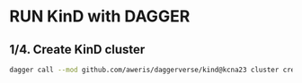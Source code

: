 # RUN KinD with DAGGER
## 1/4. Create KinD cluster

```sh
dagger call --mod github.com/aweris/daggerverse/kind@kcna23 cluster create
```

